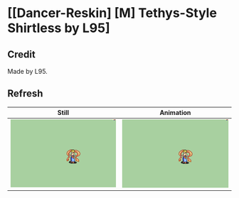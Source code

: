 # [\[Dancer-Reskin\] \[M\] Tethys-Style Shirtless by L95]

## Credit

Made by L95.
	
## Refresh

| Still | Animation |
| :---: | :-------: |
| ![Refresh still](./Refresh_000.png) | ![Refresh animation](./Refresh.gif) |
